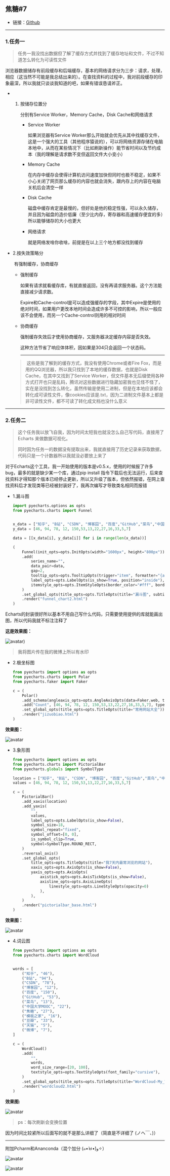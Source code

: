 ## 焦糖#7

* 链接：[Github]()  

***

### 1.任务一

> 任务一我没找出数据但了解了缓存方式并找到了缓存地址和文件，不过不知道怎么转化为可读性文件

​		浏览器数据储存有前段缓存和后端缓存，基本的网络请求分为三步：请求，处理，相应（这当然不可能是我总结出来的）。在查找资料的过程中，我对前段缓存的印象最深，所以我就只谈谈我知道的吧，如果有错误恳请斧正。

* 1. 按储存位置分

     分别有Service Worker，Memory Cache，Disk Cache和网络请求

     * Service Worker

       如果浏览器有Service Worker那么开始就会优先从其中找缓存文件，这是一个强大的工具（其他程序猿说的），可以将网络资源存储在电脑本地中，从而在某些情况下（比如刷新操作）能节省时间以及节约成本（我的理解是请求数不变但返回文件大小变小）

     * Memory Cache

       在内存中缓存会使得计算机访问速度加快但同时也极不稳定，如果不小心关闭了网页那么缓存的内容也就会消失，跟内存上的内容在电脑关机后会清空一样  

     * Disk Cache

       磁盘中缓存肯定是最慢的，但好处是他的稳定性强，可以永久储存，并且因为磁盘的造价低廉（至少比内存，寄存器和高速缓存便宜的多）所以能够储存的大小也更大     

     * 网络请求

       就是网络发啥你收啥，前提是在以上三个地方都没找到缓存

* 2.按失效策略分

  ​	有强制缓存，协商缓存

  * 强制缓存

    如果有请求就看缓存库，有就直接返回，没有再请求服务器。这个方法能直接减少请求数。

    Expire和Cache-control是可以造成强缓存的字段，其中Expire是使用的绝对时间，如果用户更改本地时间会造成许多不可控的影响，所以一般应该不会使用，而另一个Cache-control则用的相对时间

  * 协商缓存

    强制缓存失效后才使用协商缓存，又服务器决定缓存内容是否失效。

    这种方法节省了响应体体积，因如果是304只会返回一个状态码。  

    ***

  > ​       这些是我了解到的缓存方式，我没有使用Chrome或者Fire Fox，而是用的QQ浏览器，所以我只找到了本地的缓存数据，也就是Disk Cache，在其中又找到了Service Worker，但文件基本无后缀使用各种方式打开也只是乱码，腾讯对这些数据进行隐藏加密我也见怪不怪了，实在是没找到怎么转化，虽然传输是使用二进制，但是在本地应该都会转化成可读性文件，像cookies应该是.txt，因为二进制文件基本上都是非可读性文件，都不可读了转化成文档也没什么意义  

***

### 2.任务二

> 这个任务我以放飞自我，因为时间太短我也就没怎么自己写代码，直接用了Echarts 来做数据可视化。
>
> 同时因为任务一的数据没有提取出来，我就直接用了历史记录来获取数据，代码只是一个计数器所以我就没必要放上来了  

对于Echarts这个工具，我一开始使用的版本是v0.5.x，使用的时候报了许多bug，最多的就是缺少某一个库，通过pip install 指令下载后也无法运行，后来查找资料才得知那个版本已经停止更新，所以又升级了版本，但依然报错，在网上查找资料后才发现类等已经被封装好了，我再次编写才导致类名相同而报错

* 1.漏斗图

  ```python
  import pyecharts.options as opts
  from pyecharts.charts import Funnel
  
  
  x_data = ["知乎", "B站", "CSDN", "博客园", "百度","GitHub","菜鸟","中国大学MOOC","焦糖","模板之家","豆瓣","天猫","微博"]
  y_data = [46, 94, 78, 12, 150,53,13,22,27,16,33,5,7]
  
  data = [[x_data[i], y_data[i]] for i in range(len(x_data))]
  
  (
      Funnel(init_opts=opts.InitOpts(width="1600px", height="800px"))
      .add(
          series_name="",
          data_pair=data,
          gap=2,
          tooltip_opts=opts.TooltipOpts(trigger="item", formatter="{a} <br/>{b} : {c}%"),
          label_opts=opts.LabelOpts(is_show=True, position="inside"),
          itemstyle_opts=opts.ItemStyleOpts(border_color="#fff", border_width=1),
      )
      .set_global_opts(title_opts=opts.TitleOpts(title="漏斗图", subtitle="我的常用网站真没20个"))
      .render("funnel_chart2.html")
  )
  ```

Echarts的封装很好所以基本不用自己写什么代码，只需要使用提供的库就能画出图，所以代码我就不标注注释了

**这是效果图：**

![avatar](https://wx3.sinaimg.cn/mw690/006w6fGHly1gvbr81i7a4j61hc0pk0xu02.jpg))

> 我将图片传在我的微博上所以有水印  

* 2.极坐标图

  ```python
  from pyecharts import options as opts
  from pyecharts.charts import Polar
  from pyecharts.faker import Faker
  
  c = (
      Polar()
      .add_schema(angleaxis_opts=opts.AngleAxisOpts(data=Faker.web, type_="category"))
      .add("Count", [46, 94, 78, 12, 150,53,13,22,27,16,33,5,7], type_="bar", stack="stack0")
      .set_global_opts(title_opts=opts.TitleOpts(title="常用网站大全"))
      .render("jizuobiao.html")
  )
  ```

**效果图：**

![avatar](https://wx1.sinaimg.cn/mw690/006w6fGHly1gvbr8113npj60u20knaco02.jpg)

* 3.象形图

  ```python
  from pyecharts import options as opts
  from pyecharts.charts import PictorialBar
  from pyecharts.globals import SymbolType
  
  location = ["知乎", "B站", "CSDN", "博客园", "百度","GitHub","菜鸟","中国大学MOOC","焦糖","模板之家","豆瓣","天猫","微博"]
  values = [46, 94, 78, 12, 150,53,13,22,27,16,33,5,7]
  
  c = (
      PictorialBar()
      .add_xaxis(location)
      .add_yaxis(
          "",
          values,
          label_opts=opts.LabelOpts(is_show=False),
          symbol_size=18,
          symbol_repeat="fixed",
          symbol_offset=[0, 0],
          is_symbol_clip=True,
          symbol=SymbolType.ROUND_RECT,
      )
      .reversal_axis()
      .set_global_opts(
          title_opts=opts.TitleOpts(title="我7天内最常浏览的网站"),
          xaxis_opts=opts.AxisOpts(is_show=False),
          yaxis_opts=opts.AxisOpts(
              axistick_opts=opts.AxisTickOpts(is_show=False),
              axisline_opts=opts.AxisLineOpts(
                  linestyle_opts=opts.LineStyleOpts(opacity=0)
              ),
          ),
      )
      .render("pictorialbar_base.html")
  )
  ```

**效果图：**

![avatar](https://wx1.sinaimg.cn/mw690/006w6fGHly1gvbr8203d7j60x40g3gpo02.jpg)

* 4.词云图

  ```python
  from pyecharts import options as opts
  from pyecharts.charts import WordCloud
  
  
  words = [
      ("知乎", "46"),
      ("B站", "94"),
      ("CSDN", "78"),
      ("博客园", "12"),
      ("百度", "150"),
      ("GitHub", "53"),
      ("菜鸟", "13"),
      ("中国大学MOOC", "22"),
      ("焦糖", "27"),
      ("模板之家", "16"),
      ("豆瓣", "33"),
      ("天猫", "5"),
      ("微博", "7"),
  ]
  
  c = (
      WordCloud()
      .add(
          "",
          words,
          word_size_range=[20, 100],
          textstyle_opts=opts.TextStyleOpts(font_family="cursive"),
      )
      .set_global_opts(title_opts=opts.TitleOpts(title="WordCloud-My_Web"))
      .render("wordcloud2.html")
  )
  ```

**效果图:**

![avatar](https://wx2.sinaimg.cn/mw690/006w6fGHly1gvbr828f48j60th0h2ad402.jpg)

> ps：每次刷新会变换位置

因为时间比较紧所以后面写的就不是那么详细了（简直是不详细了 (ノへ￣、)）

***

附加Pcharm和Ananconda（混个加分 (๑•̀ㅂ•́)و✧）

![avatar](https://wx2.sinaimg.cn/mw690/006w6fGHly1gvbrr9qtcrj60xz0hqmzz02.jpg)



![avatar](https://wx1.sinaimg.cn/mw690/006w6fGHly1gvbrra1xhtj60r40kgjy602.jpg)